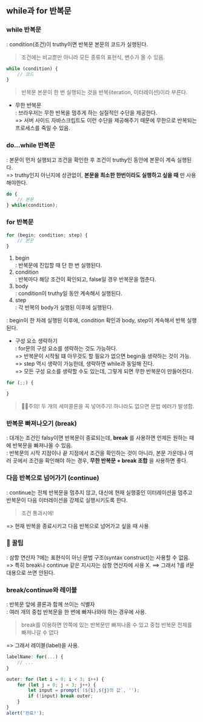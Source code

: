 ## while과 for 반복문
### while 반복문
: condition(조건)이 truthy이면 반복문 본문의 코드가 실행된다.
> 조건에는 비교뿐만 아니라 모든 종류의 표현식, 변수가 올 수 있음.
``` js
while (condition) {
    // 코드
}
```
> 반복문 본문이 한 번 실행되는 것을 반복(iteration, 이터레이션)이라 부른다.
- 무한 반복문\
: 브라우저는 무한 반복을 멈추게 하는 실질적인 수단을 제공한다.\
=> 서버 사이드 자바스크립트도 이런 수단을 제공해주기 때문에 무한으로 반복되는 프로세스를 죽일 수 있음.

### do...while 반복문
: 본문이 먼저 실행되고 조건을 확인한 후 조건이 truthy인 동안에 본문이 계속 실행된다.\
=> truthy인지 아닌지에 상관없이, __본문을 최소한 한번이라도 실행하고 싶을 때__ 만 사용해야한다.
``` js
do {
    // 본문
} while(condition);
```

### for 반복문
``` js
for (begin; condition; step) {
    // 본문
}
```
1. begin\
: 반복문에 진입할 때 단 한 번 실행된다.
2. condition\
: 반복마다 해당 조건이 확인되고, false일 경우 반복문을 멈춘다.
3. body\
: condition이 truthy일 동안 계속해서 실행된다.
4. step\
: 각 반복의 body가 실행된 이후에 실행된다.

: begin이 한 차례 실행된 이후에, condition 확인과 body, step이 계속해서 반복 실행된다.
- 구성 요소 생략하기\
: for문의 구성 요소를 생략하는 것도 가능하다.\
=> 반복문이 시작될 떄 아무것도 할 필요가 없으면 begin을 생략하는 것이 가능.\
=> step 역시 생략이 가능한데, 생략하면 while과 동일해 진다.\
=> 모든 구성 요소를 생략할 수도 있는데, 그렇게 되면 무한 반복문이 만들어진다.
``` js
for (;;) {

}
```
> 👩‍🏫주의! 두 개의 세미콜론을 꼭 넣어주기! 하나라도 없으면 문법 에러가 발생함.

### 반복문 빠져나오기 (break)
: 대개는 조건인 falsy이면 반복문이 종료되는데, __break__ 를 사용하면 언제든 원하는 때에 반복문을 빠져나올 수 있음.\
: 반복문의 시작 지점이나 끝 지점에서 조건을 확인하는 것이 아니라, 본문 가운데나 여러 곳에서 조건을 확인해야 하는 경우, __무한 반복문 + break 조합__ 을 사용하면 좋다.

### 다음 반복으로 넘어가기 (continue)
: continue는 전체 반복문을 멈추지 않고, 대신에 현재 실행중인 이터레이션을 멈추고 반복문이 다음 이터레이션을 강제로 실행시키도록 한다.
> 조건 통과시에!

=> 현재 반복을 종료시키고 다음 반복으로 넘어가고 싶을 때 사용

### 🍯 꿀팁
: 삼항 연산자 ?에는 표현식이 아닌 문법 구조(syntax construct)는 사용할 수 없음.\
=> 특히 break나 continue 같은 지시자는 삼항 연산자에 사용 X.
==> 그래서 ?를 if문 대용으로 쓰면 안된다.

### break/continue와 레이블
: 반복문 앞에 콜론과 함께 쓰이는 식별자\
: 여러 개의 중첩 반복문을 한 번에 빠져나와야 하는 경우에 사용.
> break를 이용하면 안쪽에 있는 반복문만 빠져나올 수 있고 중첩 반복문 전체를 빠져나갈 수 없다

=> 그래서 레이블(label)을 사용.
``` js
labelName: for(...) {
    // ...
}
```
``` js
outer: for (let i = 0; i < 3; i++) {
    for (let j = 0; j < 3; j++) {
        let input = prompt(`(${i},${j}의 값`, '');
        if (!input) break outer;
    }
}
alert('완료!');
```